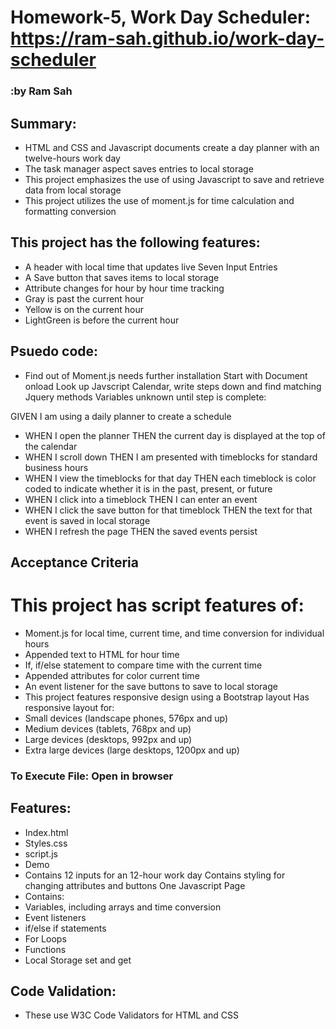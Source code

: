 
# Homework-5, Work Day Scheduler: https://ram-sah.github.io/work-day-scheduler
### :by Ram Sah

## Summary:
* HTML and CSS and Javascript documents create a day planner  with an twelve-hours work day
* The task manager aspect saves entries to local storage
* This project emphasizes the use of using Javascript to save and retrieve data from local storage
* This project utilizes the use of moment.js for time calculation and formatting conversion

## This project has the following features:
* A header with local time that updates live Seven Input Entries
* A Save button that saves items to local storage
* Attribute changes for hour by hour time tracking
* Gray is past the current hour
* Yellow is on the current hour
* LightGreen is before the current hour

## Psuedo code:
* Find out of Moment.js needs further installation Start with Document onload
Look up Javscript Calendar, write steps down and find matching Jquery methods
Variables unknown until step is complete:

GIVEN I am using a daily planner to create a schedule
* WHEN I open the planner
THEN the current day is displayed at the top of the calendar
* WHEN I scroll down
THEN I am presented with timeblocks for standard business hours
* WHEN I view the timeblocks for that day
THEN each timeblock is color coded to indicate whether it is in the past, present, or future
* WHEN I click into a timeblock
THEN I can enter an event
* WHEN I click the save button for that timeblock
THEN the text for that event is saved in local storage
* WHEN I refresh the page
THEN the saved events persist

## Acceptance Criteria
# This project has script features of:
* Moment.js for local time, current time, and time conversion for individual hours
* Appended text to HTML for hour time
* If, if/else statement to compare time with the current time
* Appended attributes for color current time
* An event listener for the save buttons to save to local storage
* This project features responsive design using a Bootstrap layout Has responsive layout for:
* Small devices (landscape phones, 576px and up) 
* Medium devices (tablets, 768px and up) 
* Large devices (desktops, 992px and up) 
* Extra large devices (large desktops, 1200px and up)
### To Execute File: Open in browser

## Features:
* Index.html
* Styles.css
* script.js
* Demo
* Contains 12 inputs for an 12-hour work day Contains styling for changing attributes and buttons
One Javascript Page 
* Contains: 
* Variables, including arrays and time conversion 
* Event listeners 
* if/else if statements 
* For Loops 
* Functions 
* Local Storage set and get

## Code Validation:
* These use W3C Code Validators for HTML and CSS
   

